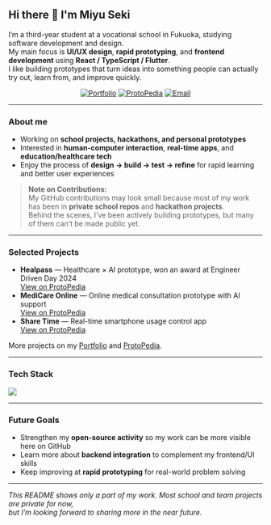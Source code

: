 ## Hi there 👋 I'm Miyu Seki

I’m a third-year student at a vocational school in Fukuoka, studying software development and design.  
My main focus is **UI/UX design**, **rapid prototyping**, and **frontend development** using **React / TypeScript / Flutter**.  
I like building prototypes that turn ideas into something people can actually try out, learn from, and improve quickly.

<p align="center">
  <a href="https://miyuseki.github.io/portfolio/"><img alt="Portfolio" src="https://img.shields.io/badge/Portfolio-1AA7ED?logo=githubpages&logoColor=white"></a>
  <a href="https://protopedia.net/prototyper/trz_hi82"><img alt="ProtoPedia" src="https://img.shields.io/badge/ProtoPedia-00b894?logo=polywork&logoColor=white"></a>
  <a href="mailto:your_email@example.com"><img alt="Email" src="https://img.shields.io/badge/Contact-Email-informational"></a>
</p>

---

### About me
- Working on **school projects, hackathons, and personal prototypes**  
- Interested in **human-computer interaction**, **real-time apps**, and **education/healthcare tech**  
- Enjoy the process of **design → build → test → refine** for rapid learning and better user experiences  

> **Note on Contributions:**  
> My GitHub contributions may look small because most of my work has been in **private school repos** and **hackathon projects**.  
> Behind the scenes, I’ve been actively building prototypes, but many of them can’t be made public yet.  

---

### Selected Projects
- **Healpass** — Healthcare × AI prototype, won an award at Engineer Driven Day 2024  
  [View on ProtoPedia](https://protopedia.net/prototype/6090)  
- **MediCare Online** — Online medical consultation prototype with AI support  
  [View on ProtoPedia](https://protopedia.net/prototype/7052)  
- **Share Time** — Real-time smartphone usage control app  
  [View on ProtoPedia](https://protopedia.net/prototype/6741)  

More projects on my [Portfolio](https://miyuseki.github.io/portfolio/) and [ProtoPedia](https://protopedia.net/prototyper/trz_hi82).

---

### Tech Stack
<p>
  <img src="https://skillicons.dev/icons?i=react,ts,js,flutter,dart,firebase,tailwind,figma" />
</p>

---

### Future Goals
- Strengthen my **open-source activity** so my work can be more visible here on GitHub  
- Learn more about **backend integration** to complement my frontend/UI skills  
- Keep improving at **rapid prototyping** for real-world problem solving  

---

*This README shows only a part of my work. Most school and team projects are private for now,  
but I’m looking forward to sharing more in the near future.*
